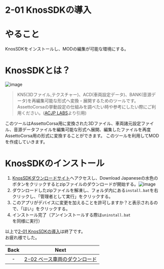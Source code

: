# 2-01 KnosSDKの導入
# やること
KnosSDKをインストールし、MODの編集が可能な環境にする。
# KnosSDKとは？
![image](https://user-images.githubusercontent.com/81402033/122529589-9a56a080-d058-11eb-9e2a-ea6a1b6e4c77.png)  

>KN5(3Dファイル,テクスチャー)、ACD(車両設定データ)、BANK(音源データ)を再編集可能な形式へ変換・展開するためのツールです。
AssettoCorsaの挙動設定の仕組みを調べたい時や参考にしたい際にご利用ください。([ACJP LABS](http://labs.assettocorsa.jp/downloads/tools/kunossdk)より引用)

このツールはAssettoCorsa用に変換された3Dファイル、車両諸元設定ファイル、音源データファイルを編集可能な形式へ展開、編集したファイルを再度AssettoCorsa用の形式に変換することができます。
このツールを利用してMODを作成していきます。  

# KnosSDKのインストール
1. [KnosSDKダウンロードサイト](http://labs.assettocorsa.jp/downloads/tools/kunossdk)へアクセスし、Download Japaneseの水色のボタンをクリックするとzipファイルのダウンロードが開始する。![image](https://user-images.githubusercontent.com/81402033/122531039-143b5980-d05a-11eb-8d61-25ace165115b.png)  
1. ダウンロードしたzipファイルを解凍し、フォルダ内にある`install.bat`を右クリックし、「管理者として実行」をクリックする。  
1. このアプリがデバイスに変更を加えることを許可しますか？と表示されるので、「はい」をクリックする。
1. インストール完了（アンインストールする際は`uninstall.bat`を同様に実行）  



以上で[2-01 KnosSDKの導入](https://github.com/JSAE-ARCHIVES/MOD-Tutorial/blob/main/2%E7%AB%A0%20%E8%BB%8A%E4%B8%A1%E8%AB%B8%E5%85%83%E3%81%AE%E8%A8%AD%E5%AE%9A/2-01%20KnosSDK%E3%81%AE%E3%82%A4%E3%83%B3%E3%82%B9%E3%83%88%E3%83%BC%E3%83%AB.md)は終了です。  
お疲れ様でした。  

| Back | Next |
|:---:|:---:|
| - | [2-02 ベース車両のダウンロード](https://github.com/JSAE-ARCHIVES/MOD-Tutorial/blob/main/2%E7%AB%A0%20%E8%BB%8A%E4%B8%A1%E8%AB%B8%E5%85%83%E3%81%AE%E8%A8%AD%E5%AE%9A/2-02%20%E3%83%99%E3%83%BC%E3%82%B9%E8%BB%8A%E4%B8%A1%E3%81%AE%E3%83%80%E3%82%A6%E3%83%B3%E3%83%AD%E3%83%BC%E3%83%89.md) |
